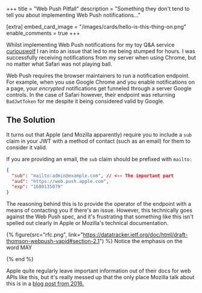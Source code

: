 +++
title = "Web Push Pitfall"
description = "Something they don't tend to tell you about implementing Web Push notifications..."

[extra]
embed_card_image = "/images/cards/hello-is-this-thing-on.png"
enable_comments = true
+++

Whilst implementing Web Push notifications for my toy Q&A service [curiouswolf](https://github.com/videah/curiouswolf)
I ran into an issue that led to me being stumped for hours. I was successfully receiving notifications from my server
when using Chrome, but no matter what Safari was not playing ball.

Web Push requires the browser maintainers to run a notification endpoint. For example, when you use Google Chrome and you enable
notifications on a page, your *encrypted* notifications get funneled through a server Google controls. In the case of
Safari however, their endpoint was returning `BadJwtToken` for me despite it being considered valid by Google.

## The Solution

It turns out that Apple (and Mozilla apparently) require you to include a `sub` claim in your JWT with a 
method of contact (such as an email) for them to consider it valid.

If you are providing an email, the `sub` claim should be prefixed with `mailto:`

```json
{
  "sub": "mailto:admin@example.com", // <-- The important part
  "aud": "https://web.push.apple.com",
  "exp": "1680135079"
}
```

The reasoning behind this is to provide the operator of the endpoint with a means of contacting you if there's an issue.
However, this technically goes against the Web Push spec, and it's frustrating that something like this isn't spelled
out clearly in Apple or Mozilla's technical documentation.

{% figure(src="rfc.png", link="https://datatracker.ietf.org/doc/html/draft-thomson-webpush-vapid#section-2.1") %}
Notice the emphasis on the word MAY

{% end %}

Apple quite regularly leave important information out of their docs for web APIs like this, but it's really messed
up that the only place Mozilla talk about this is in a [blog post from 2016.](https://blog.mozilla.org/services/2016/08/23/sending-vapid-identified-webpush-notifications-via-mozillas-push-service/)
